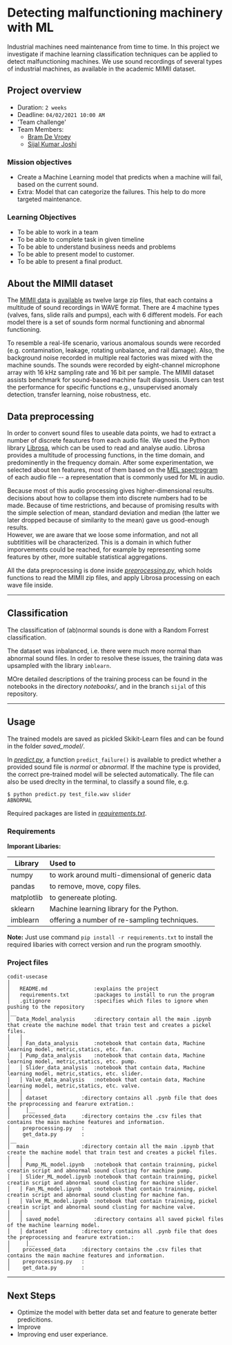 # Detecting malfunctioning machinery with ML

Industrial machines need maintenance from time to time. 
In this project we investigate if machine learning classification techniques can be applied to detect malfunctioning machines. 
We use sound recordings of several types of industrial machines, as available in the academic MIMII dataset.  

## Project overview

- Duration: `2 weeks`
- Deadline: `04/02/2021 10:00 AM`
- 'Team challenge'
- Team Members:
	- [Bram De Vroey](https://github.com/brmdv)
	- [Sijal Kumar Joshi](https://github.com/sijal001)

### Mission objectives

* Create a Machine Learning model that predicts when a machine will fail, based on the current sound.
* Extra: Model that can categorize the failures. This help to do more targeted maintenance.

### Learning Objectives

* To be able to work in a team 
* To be able to complete task in given timeline
* To be able to understand business needs and problems
* To be able to present model to customer.
* To be able to present a final product.

## About the MIMII dataset 

The [MIMII data](https://arxiv.org/abs/1909.09347) is [available](https://zenodo.org/record/3384388) as twelve large zip files, that each contains a multitude of sound recordings in WAVE format. 
There are 4 machine types (valves, fans, slide rails and pumps), each  with 6 different models. 
For each model there is a set of sounds form normal functioning and abnormal functioning. 

To resemble a real-life scenario, various anomalous sounds were recorded (e.g. contamination, leakage, rotating unbalance, and rail damage). 
Also, the background noise recorded in multiple real factories was mixed with the machine sounds. 
The sounds were recorded by eight-channel microphone array with 16 kHz sampling rate and 16 bit per sample. 
The MIMII dataset assists benchmark for sound-based machine fault diagnosis. 
Users can test the performance for specific functions e.g., unsupervised anomaly detection, transfer learning, noise robustness, etc.


## Data preprocessing

In order to convert sound files to useable data points, we had to extract a number of discrete feautures from each audio file. 
We used the Python library [Librosa](https://librosa.org/doc/latest/index.html), which can be used to read and analyse audio. 
Librosa provides a multitude of processing functions, in the time domain, and predominently in the frequency domain.
After some experimentation, we selected about ten features, most of them based on the [MEL spectrogram](https://en.wikipedia.org/wiki/Mel_scale) of each audio file -- a representation that is commonly used for ML in audio. 

Because most of this audio processing gives higher-dimensional results. decisions about how to collapse them into discrete numbers had to be made.
Because of time restrictions, and because of promising results with the simple selection of mean, standard deviation and median (the latter we later dropped because of similarity to the mean) gave us good-enough results.  
However, we are aware that we loose some information, and not all subtitlities will be characterized.
This is a domain in which futher imporvements could be reached, for example by representing some features by other, more suitable statistical aggregations.

All the data preprocessing is done inside [_preprocessing.py_](preprocessing.py), which holds functions to read the MIMII zip files, and apply Librosa processing on each wave file inside. 


--- 

## Classification

The classification of (ab)normal sounds is done with a Random Forrest classification.  

The dataset was inbalanced, i.e. there were much more normal than abnormal sound files. In order to resolve these issues, the training data was upsampled with the library `imblearn`.

MOre detailed descriptions of the training process can be found in the notebooks in the directory _notebooks/_, and in the branch `sijal` of this repository.

---

## Usage

The trained models are saved as pickled Skikit-Learn files and can be found in the folder *saved_model/*. 

In [_predict.py_](predict.py), a function `predict_failure()` is available to predict whether a provided sound file is _normal_ or _abnormal_. If the machine type is provided, the correct pre-trained model will be selected automatically.
The file can also be used dreclty in the terminal, to classify a sound file, e.g.
```
$ python predict.py test_file.wav slider
ABNORMAL
```

Required packages are listed in [_requirements.txt_](requirements.txt). 
### Requirements


**Imporant Libaries:**

| Library       | Used to                                        |
| ------------- | :----------------------------------------------|
| numpy		| to work around multi-dimensional of generic data |
| pandas	| to remove, move, copy files.					 |
| matplotlib     |to genereate ploting.		                 |
| sklearn	| Machine learning library for the Python. 	     |
| imblearn	| offering a number of re-sampling techniques.	 |


**Note:** Just use command `pip install -r requirements.txt` to install the required libaries with correct version and run the program smoothly.

### Project files


```
codit-usecase
│
│   README.md               :explains the project
│   requirements.txt        :packages to install to run the program
│   .gitignore              :specifies which files to ignore when pushing to the repository
│__   
│  Data_Model_analysis      :directory contain all the main .ipynb that create the machine model that train test and creates a pickel files.
│   │
│   │ Fan_data_analysis     :notebook that contain data, Machine learning model, metric,statics, etc. fan.
│   │ Pump_data_analysis    :notebook that contain data, Machine learning model, metric,statics, etc. pump.
│   │ Slider_data_analysis  :notebook that contain data, Machine learning model, metric,statics, etc. slider.
│   │ Valve_data_analysis   :notebook that contain data, Machine learning model, metric,statics, etc. valve.
│   │
│   │ dataset		    :directory contains all .pynb file that does the preprocessing and fearure extration.:
│     │__
│	 processed_data     :directory contains the .csv files that contains the main machine features and information.
│	 preprocessing.py   :
│	 get_data.py        :
│__   
│  main		    	    :directory contain all the main .ipynb that create the machine model that train test and creates a pickel files.
│   │
│   │ Pump_ML_model.ipynb   :notebook that contain trainning, pickel creatin script and abnormal sound clusting for machine pump.
│   │ Slider_ML_model.ipynb :notebook that contain trainning, pickel creatin script and abnormal sound clusting for machine slider.
│   │ Fan_ML_model.ipynb    :notebook that contain trainning, pickel creatin script and abnormal sound clusting for machine fan.
│   │ Valve_ML_model.ipynb  :notebook that contain trainning, pickel creatin script and abnormal sound clusting for machine valve.
│   │
│   │ saved_model      	    :directory contains all saved pickel files of the machine learning model.
│   │ dataset		    :directory contains all .pynb file that does the preprocessing and fearure extration.:
│     │__
│	 processed_data     :directory contains the .csv files that contains the main machine features and information.
│	 preprocessing.py   :
│	 get_data.py        :
```

---



## Next Steps

* Optimize the model with better data set and feature to generate better predicitions.
* Improve 
* Improving end user experiance.